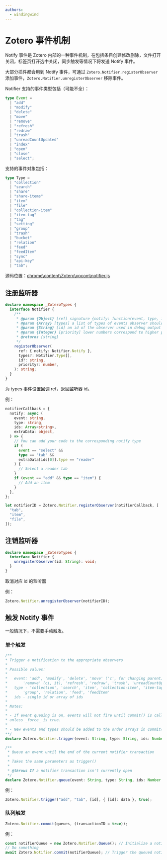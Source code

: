 ```yaml
---
authors:
  - windingwind
---
```


# Zotero 事件机制

Notify 事件是 Zotero 内部的一种事件机制，在包括条目创建修改删除，文件打开关闭，标签页打开选中关闭，同步触发等情况下将发送 Notify 事件。

大部分插件都会用到 Notify 事件，可通过 `Zotero.Notifier.registerObserver` 添加事件，`Zotero.Notifier.unregisterObserver` 移除事件。

Notifier 支持的事件类型包括（可能不全）：

```typescript
type Event =
  | "add"
  | "modify"
  | "delete"
  | "move"
  | "remove"
  | "refresh"
  | "redraw"
  | "trash"
  | "unreadCountUpdated"
  | "index"
  | "open"
  | "close"
  | "select";
```

支持的事件对象包括：

```typescript
type Type =
  | "collection"
  | "search"
  | "share"
  | "share-items"
  | "item"
  | "file"
  | "collection-item"
  | "item-tag"
  | "tag"
  | "setting"
  | "group"
  | "trash"
  | "bucket"
  | "relation"
  | "feed"
  | "feedItem"
  | "sync"
  | "api-key"
  | "tab";
```

源码位置：[chrome\content\Zotero\xpcom\notifier.js](https://github.com/zotero/zotero/blob/master/chrome/content/zotero/xpcom/notifier.js)

## 注册监听器

```typescript
declare namespace _ZoteroTypes {
  interface Notifier {
    /**
     * @param {Object} [ref] signature {notify: function(event, type, ids, extraData) {}}
     * @param {Array} [types] a list of types of events observer should be triggered on
     * @param {String} [id] an id of the observer used in debug output
     * @param {Integer} [priority] lower numbers correspond to higher priority of observer execution
     * @returns {string}
     */
    registerObserver(
      ref: { notify: Notifier.Notify },
      types?: Notifier.Type[],
      id?: string,
      priority?: number,
    ): string;
  }
}
```

为 types 事件设置回调 ref，返回监听器 id。

例：

```typescript
notifierCallback = {
  notify: async (
    event: string,
    type: string,
    ids: Array<string>,
    extraData: object,
  ) => {
    // You can add your code to the corresponding notify type
    if (
      event == "select" &&
      type == "tab" &&
      extraData[ids[0]].type == "reader"
    ) {
      // Select a reader tab
    }
    if (event == "add" && type == "item") {
      // Add an item
    }
  },
};

let notifierID = Zotero.Notifier.registerObserver(notifierCallback, [
  "tab",
  "item",
  "file",
]);
```

## 注销监听器

```typescript
declare namespace _ZoteroTypes {
  interface Notifier {
    unregisterObserver(id: String): void;
  }
}
```

取消对应 id 的监听器

例：

```typescript
Zotero.Notifier.unregisterObserver(notifierID);
```

## 触发 Notify 事件

一般情况下，不需要手动触发。

### 单个触发

```typescript
/**
* Trigger a notification to the appropriate observers
*
* Possible values:
*
*   event: 'add', 'modify', 'delete', 'move' ('c', for changing parent),
*       'remove' (ci, it), 'refresh', 'redraw', 'trash', 'unreadCountUpdated', 'index'
*   type - 'collection', 'search', 'item', 'collection-item', 'item-tag', 'tag',
*       'group', 'relation', 'feed', 'feedItem'
*   ids - single id or array of ids
*
* Notes:
*
* - If event queuing is on, events will not fire until commit() is called
* unless _force_ is true.
*
* - New events and types should be added to the order arrays in commit()
**/
declare Zotero.Notifier.trigger(event: String, type: String, ids: Number | Number[], extraData?: any, force?: Boolean);

/**
 * Queue an event until the end of the current notifier transaction
 *
 * Takes the same parameters as trigger()
 *
 * @throws If a notifier transaction isn't currently open
 */
declare Zotero.Notifier.queue(event: String, type: String, ids: Number | Number[], extraData?: any, force?: Boolean);
```

例：

```typescript
Zotero.Notifier.trigger("add", "tab", [id], { [id]: data }, true);
```

### 队列触发

```typescript
Zotero.Notifier.commit(queues, (transactionID = true));
```

例：

```typescript
const notifierQueue = new Zotero.Notifier.Queue(); // Initialize a notifier queue
// Do something
await Zotero.Notifier.commit(notifierQueue); // Trigger the queued notifies
```
